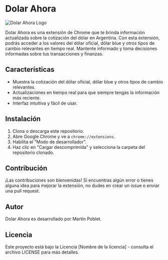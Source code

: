 # Dolar Ahora

![Dolar Ahora Logo](assets/dolarahora.svg)

Dolar Ahora es una extensión de Chrome que te brinda información actualizada sobre la cotización del dólar en Argentina. Con esta extensión, podrás acceder a los valores del dólar oficial, dólar blue y otros tipos de cambio relevantes en tiempo real. Mantente informado y toma decisiones informadas sobre tus transacciones y finanzas.

## Características

- Muestra la cotización del dólar oficial, dólar blue y otros tipos de cambio relevantes.
- Actualizaciones en tiempo real para que siempre tengas la información más reciente.
- Interfaz intuitiva y fácil de usar.

## Instalación

1. Clona o descarga este repositorio.
2. Abre Google Chrome y ve a `chrome://extensions`.
3. Habilita el "Modo de desarrollador".
4. Haz clic en "Cargar descomprimida" y selecciona la carpeta del repositorio clonado.

## Contribución

¡Las contribuciones son bienvenidas! Si encuentras algún error o tienes alguna idea para mejorar la extensión, no dudes en crear un issue o enviar una pull request.

## Autor

Dolar Ahora es desarrollado por Martín Poblet.

## Licencia

Este proyecto está bajo la Licencia [Nombre de la licencia] - consulta el archivo LICENSE para más detalles.

